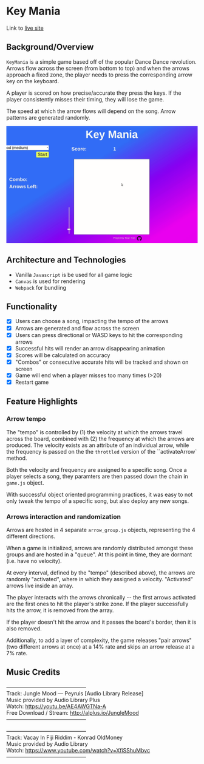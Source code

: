 # Key Mania

Link to [live site](https://toantran.io/key-mania/)

## Background/Overview

``KeyMania`` is a simple game based off of the popular Dance Dance revolution. 
Arrows flow across the screen (from bottom to top) and when the arrows approach a fixed zone,
the player needs to press the corresponding arrow key on the keyboard.

A player is scored on how precise/accurate they press the keys. If the player consistently misses their timing,
they will lose the game.

The speed at which the arrow flows will depend on the song. Arrow patterns are generated randomly.

![demo](/demo.gif "demo")


## Architecture and Technologies

- Vanilla ``Javascript`` is be used for all game logic
- ``Canvas`` is used for rendering
- ``Webpack`` for bundling

## Functionality

- [x] Users can choose a song, impacting the tempo of the arrows
- [x] Arrows are generated and flow across the screen
- [x] Users can press directional or WASD keys to hit the corresponding arrows
- [x] Successful hits will render an arrow disappearing animation
- [x] Scores will be calculated on accuracy
- [x] "Combos" or consecutive accurate hits will be tracked and shown on screen
- [x] Game will end when a player misses too many times (>20)
- [x] Restart game

## Feature Highlights

### Arrow tempo
The "tempo" is controlled by (1) the velocity at which the arrows travel across the board, combined with (2) the frequency at which the arrows are produced. The velocity exists as an attribute of an individual arrow, while the frequency is passed on the the ``throttled`` version of the ``activateArrow` method.

Both the velocity and frequency are assigned to a specific song. Once a player selects a song, they paramters are then passed down the chain in ``game.js`` object. 

With successful object oriented programming practices, it was easy to not only tweak the tempo of a specific song, but also deploy any new songs.

### Arrows interaction and randomization
Arrows are hosted in 4 separate ``arrow_group.js`` objects, representing the 4 different directions.

When a game is initialized, arrows are randomly distributed amongst these groups and are hosted in a "queue". At this point in time, they are dormant (i.e. have no velocity).

At every interval, defined by the "tempo" (described above), the arrows are randomly "activated", where in which they assigned a velocity. "Activated" arrows live inside an array.

The player interacts with the arrows chronically -- the first arrows activated are the first ones to hit the player's strike zone. 
If the player successfully hits the arrow, it is removed from the array. 

If the player doesn't hit the arrow and it passes the board's border, then it is also removed.

Additionally, to add a layer of complexity, the game releases "pair arrows" (two different arrows at once) at a 14% rate and skips an arrow release at a 7% rate.



## Music Credits
––––––––––––––––––––––––––––––  
Track: Jungle Mood — Peyruis [Audio Library Release]  
Music provided by Audio Library Plus  
Watch: https://youtu.be/AE4AWGTNa-A  
Free Download / Stream: http://alplus.io/JungleMood  
––––––––––––––––––––––––––––––

––––––––––––––––––––––––––––––  
Track: Vacay In Fiji Riddim - Konrad OldMoney  
Music provided by Audio Library  
Watch: https://www.youtube.com/watch?v=XfiSShuMbvc  
––––––––––––––––––––––––––––––  